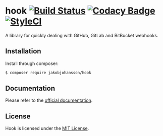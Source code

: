 # hook [![Build Status](https://travis-ci.org/jakobjohansson/hook.svg?branch=master)](https://travis-ci.org/jakobjohansson/hook) [![Codacy Badge](https://api.codacy.com/project/badge/Grade/aec1b5740a6b43bd8754ae2bfad56bc7)](https://www.codacy.com/app/jakobjohansson2/hook?utm_source=github.com&amp;utm_medium=referral&amp;utm_content=jakobjohansson/hook&amp;utm_campaign=Badge_Grade) [![StyleCI](https://styleci.io/repos/83210515/shield?branch=master&style=flat)](https://styleci.io/repos/83210515)

A library for quickly dealing with GitHub, GitLab and BitBucket webhooks.

## Installation
Install through composer:
```bash
$ composer require jakobjohansson/hook
```

## Documentation
Please refer to the [official documentation](https://jakobjohansson.github.io/hook/).

## License
Hook is licensed under the [MIT License](https://github.com/jakobjohansson/hook/blob/master/LICENSE.txt).
